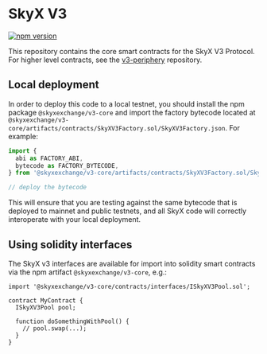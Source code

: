 # SkyX V3

[![npm version](https://img.shields.io/npm/v/@skyxexchange/v3-core/latest.svg)](https://www.npmjs.com/package/@skyxexchange/v3-core/v/latest)

This repository contains the core smart contracts for the SkyX V3 Protocol.
For higher level contracts, see the [v3-periphery](https://github.com/skyxexchange/v3-periphery)
repository.

## Local deployment

In order to deploy this code to a local testnet, you should install the npm package
`@skyxexchange/v3-core`
and import the factory bytecode located at
`@skyxexchange/v3-core/artifacts/contracts/SkyXV3Factory.sol/SkyXV3Factory.json`.
For example:

```typescript
import {
  abi as FACTORY_ABI,
  bytecode as FACTORY_BYTECODE,
} from '@skyxexchange/v3-core/artifacts/contracts/SkyXV3Factory.sol/SkyXV3Factory.json'

// deploy the bytecode
```

This will ensure that you are testing against the same bytecode that is deployed to
mainnet and public testnets, and all SkyX code will correctly interoperate with
your local deployment.

## Using solidity interfaces

The SkyX v3 interfaces are available for import into solidity smart contracts
via the npm artifact `@skyxexchange/v3-core`, e.g.:

```solidity
import '@skyxexchange/v3-core/contracts/interfaces/ISkyXV3Pool.sol';

contract MyContract {
  ISkyXV3Pool pool;

  function doSomethingWithPool() {
    // pool.swap(...);
  }
}

```